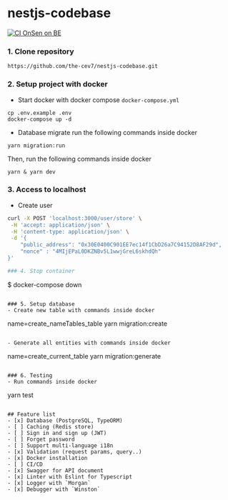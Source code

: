 # nestjs-codebase
[![CI OnSen on BE](https://github.com/hailt-2586/onSen-base-project/actions/workflows/ci.yml/badge.svg)](https://github.com/hailt-2586/onSen-base-project/actions/workflows/ci.yml)

### 1. Clone repository
`https://github.com/the-cev7/nestjs-codebase.git`

### 2. Setup project with docker

- Start docker with docker compose `docker-compose.yml`

```
cp .env.example .env
docker-compose up -d
```

- Database migrate run the following commands inside docker

```
yarn migration:run
```

Then, run the following commands inside docker
```
yarn & yarn dev
```

### 3. Access to localhost
- Create user
```bash
curl -X POST 'localhost:3000/user/store' \
 -H 'accept: application/json' \
 -H 'content-type: application/json' \
 -d '{
    "public_address": "0x30E0400C901EE7ec14f1CbD26a7C94152D8AF29d",
    "nonce" : "4MIjEPaL0DKZNBv5L1wwjGreL6skhdQh"
}'

### 4. Stop container
```
$ docker-compose down
```

### 5. Setup database
- Create new table with commands inside docker
```
name=create_nameTables_table yarn migration:create
```

- Generate all entities with commands inside docker
```
name=create_current_table yarn migration:generate
```

### 6. Testing
- Run commands inside docker
```
yarn test
```

## Feature list
- [x] Database (PostgreSQL, TypeORM)
- [ ] Caching (Redis store)
- [ ] Sign in and sign up (JWT)
- [ ] Forget password
- [ ] Support multi-language i18n
- [x] Validation (request params, query..)
- [x] Docker installation
- [ ] CI/CD
- [x] Swagger for API document
- [x] Linter with Eslint for Typescript
- [x] Logger with `Morgan`
- [x] Debugger with `Winston`
